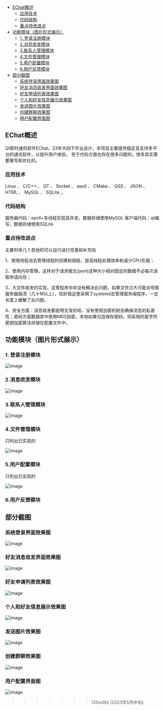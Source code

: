 - [EChat概述](#echat--)
  * [应用技术](#----)
  * [代码结构](#----)
  * [重点待改进点](#----)
- [功能模块（图片形式展示）](#------------)
  * [1. 登录注册模块](#1-------)
  * [2.消息收发模块](#2------)
  * [3.联系人管理模块](#3-------)
  * [4.文件管理模块](#4------)
  * [5.用户配置模块](#5------)
  * [6.用户反馈模块](#6------)
- [部分截图](#----)
  * [系统登录界面效果图](#---------)
  * [好友消息收发界面效果图](#-----------)
  * [好友申请列表效果图](#---------)
  * [个人和好友信息展示效果图](#------------)
  * [发送图片效果图](#-------)
  * [创建群聊效果图](#-------)
  * [用户配置界面图](#-------)
 
## EChat概述
​	Qt即时通讯软件EChat。23年大四下毕业设计，本项目主要提供稳定且支持多平台的通讯软件，以提升用户体验。
  至于代码方面也存在很多问题的，很多其实需要重写和优化的。
 
### 应用技术
  Linux 、 C/C++ 、 QT 、 Socket 、 epoll 、 CMake 、 QSS 、 JSON 、 HTML 、 MySQL 、 SQLite 。

### 代码结构
  服务器代码：epoll+多线程实现高并发，数据存储使用MySQL
  客户端代码：qt编写，数据存储使用SQLite
  
### 重点待改进点
  主要列举几个其他的可以自行进行完善和补充哈
  
  1、使用线程池去管理线程的创建和销毁，提高线程处理效率和减少CPU负载；
  
  2、使用内存管理，这样对于请求报文(json)这种大小相对固定的数据不必每次读取申请内存；
  
  3、大文件收发的实现，这里程序中并没有解决此问题，如果文件过大可能会导致服务器崩溃（几十M以上），恰好我这里采用了systemd去管理服务端程序，一定长度上缓解了此问题。

  4、安全方面：消息收发都是明文发的哈，没有使用加密机制去确保消息的私密性；密码方面数据库中使用MD5加密，本地如果勾选保存密码，则采用的是字符密钥加密算法存储在配置文件中。
  
## 功能模块（图片形式展示）

### 1. 登录注册模块

![image](https://github.com/swansfought/EChat/blob/main/%E9%83%A8%E5%88%86%E6%88%AA%E5%9B%BE/md/%E7%99%BB%E5%BD%95%E6%B3%A8%E5%86%8C%E6%A8%A1%E5%9D%97%E5%A4%84%E7%90%86%E6%B5%81%E7%A8%8B%E5%9B%BE.png)


### 2.消息收发模块

![image](https://github.com/swansfought/EChat/blob/main/%E9%83%A8%E5%88%86%E6%88%AA%E5%9B%BE/md/%E6%B6%88%E6%81%AF%E6%94%B6%E5%8F%91%E5%8A%9F%E8%83%BD%E6%A8%A1%E5%9D%97%E5%9B%BE.png)


### 3.联系人管理模块

![image](https://github.com/swansfought/EChat/blob/main/%E9%83%A8%E5%88%86%E6%88%AA%E5%9B%BE/md/%E8%81%94%E7%B3%BB%E4%BA%BA%E7%AE%A1%E7%90%86%E6%A8%A1%E5%9D%97%E5%9B%BE.png)


### 4.文件管理模块

只列出已实现的

![image](https://github.com/swansfought/EChat/blob/main/%E9%83%A8%E5%88%86%E6%88%AA%E5%9B%BE/md/%E6%96%87%E4%BB%B6%E7%AE%A1%E7%90%86%E6%A8%A1%E5%9D%97%E5%9B%BE.png)


### 5.用户配置模块

只列出已实现的

![image](https://github.com/swansfought/EChat/blob/main/%E9%83%A8%E5%88%86%E6%88%AA%E5%9B%BE/md/%E7%94%A8%E6%88%B7%E9%85%8D%E7%BD%AE%E5%8A%9F%E8%83%BD%E6%A8%A1%E5%9D%97%E5%9B%BE(%E5%9B%BE%E4%B8%AD%E4%B8%BA%E5%B7%B2%E5%AE%9E%E7%8E%B0%E7%9A%84).png)


### 6.用户反馈模块


## 部分截图
### 系统登录界面效果图

![image](https://github.com/swansfought/EChat/blob/main/%E9%83%A8%E5%88%86%E6%88%AA%E5%9B%BE/%E7%B3%BB%E7%BB%9F%E7%99%BB%E5%BD%95%E7%95%8C%E9%9D%A2%E6%95%88%E6%9E%9C%E5%9B%BE.png)


### 好友消息收发界面效果图

![image](https://github.com/swansfought/EChat/blob/main/%E9%83%A8%E5%88%86%E6%88%AA%E5%9B%BE/%E5%A5%BD%E5%8F%8B%E6%B6%88%E6%81%AF%E6%94%B6%E5%8F%91%E7%95%8C%E9%9D%A2%E6%95%88%E6%9E%9C%E5%9B%BE.png)


### 好友申请列表效果图

![image](https://github.com/swansfought/EChat/blob/main/%E9%83%A8%E5%88%86%E6%88%AA%E5%9B%BE/%E5%A5%BD%E5%8F%8B%E7%94%B3%E8%AF%B7%E5%88%97%E8%A1%A8%E6%95%88%E6%9E%9C%E5%9B%BE.png)


### 个人和好友信息展示效果图

![image](https://github.com/swansfought/EChat/blob/main/%E9%83%A8%E5%88%86%E6%88%AA%E5%9B%BE/%E4%B8%AA%E4%BA%BA%E5%92%8C%E5%A5%BD%E5%8F%8B%E4%BF%A1%E6%81%AF%E5%B1%95%E7%A4%BA%E6%95%88%E6%9E%9C%E5%9B%BE.png)


### 发送图片效果图

![image](https://github.com/swansfought/EChat/blob/main/%E9%83%A8%E5%88%86%E6%88%AA%E5%9B%BE/%E5%8F%91%E9%80%81%E5%9B%BE%E7%89%87%E6%95%88%E6%9E%9C%E5%9B%BE.png)


### 创建群聊效果图

![image](https://github.com/swansfought/EChat/blob/main/%E9%83%A8%E5%88%86%E6%88%AA%E5%9B%BE/%E5%88%9B%E5%BB%BA%E7%BE%A4%E8%81%8A%E6%95%88%E6%9E%9C%E5%9B%BE.png)


### 用户配置界面图

![image](https://github.com/swansfought/EChat/blob/main/%E9%83%A8%E5%88%86%E6%88%AA%E5%9B%BE/%E7%94%A8%E6%88%B7%E9%85%8D%E7%BD%AE%E7%95%8C%E9%9D%A2%E5%9B%BE.png)


>>>>>>> 135ed8d (2023年5月中旬)
